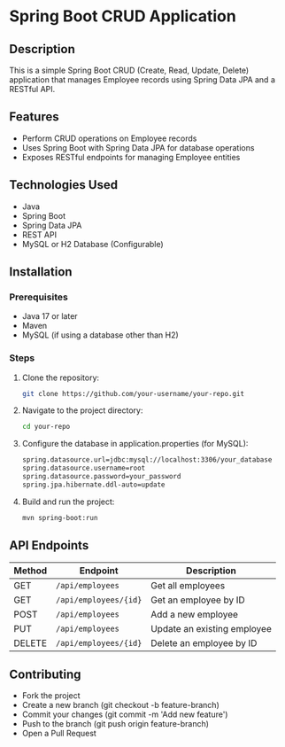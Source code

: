 # Spring Boot CRUD Application

## Description
This is a simple Spring Boot CRUD (Create, Read, Update, Delete) application that manages Employee records using Spring Data JPA and a RESTful API.

## Features
- Perform CRUD operations on Employee records
- Uses Spring Boot with Spring Data JPA for database operations
- Exposes RESTful endpoints for managing Employee entities

## Technologies Used
- Java
- Spring Boot
- Spring Data JPA
- REST API
- MySQL or H2 Database (Configurable)

## Installation

### Prerequisites
- Java 17 or later
- Maven
- MySQL (if using a database other than H2)

### Steps
1. Clone the repository:
   ```sh
   git clone https://github.com/your-username/your-repo.git
   
2.  Navigate to the project directory:
    ```sh
    cd your-repo 

3. Configure the database in application.properties (for MySQL):
   ```sh
   spring.datasource.url=jdbc:mysql://localhost:3306/your_database
   spring.datasource.username=root
   spring.datasource.password=your_password
   spring.jpa.hibernate.ddl-auto=update
4. Build and run the project:
   ```sh
   mvn spring-boot:run

## API Endpoints
| Method | Endpoint                | Description                      |
|--------|-------------------------|----------------------------------|
| GET    | `/api/employees`        | Get all employees               |
| GET    | `/api/employees/{id}`   | Get an employee by ID           |
| POST   | `/api/employees`        | Add a new employee              |
| PUT    | `/api/employees`        | Update an existing employee     |
| DELETE | `/api/employees/{id}`   | Delete an employee by ID        |

   
## Contributing
 - Fork the project
 - Create a new branch (git checkout -b feature-branch)
 - Commit your changes (git commit -m 'Add new feature')
 - Push to the branch (git push origin feature-branch)
 - Open a Pull Request


